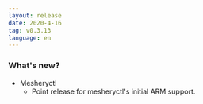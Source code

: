 ```yaml
---
layout: release
date: 2020-4-16
tag: v0.3.13
language: en
---
```


### What's new?

- Mesheryctl
  - Point release for mesheryctl's initial ARM support.
